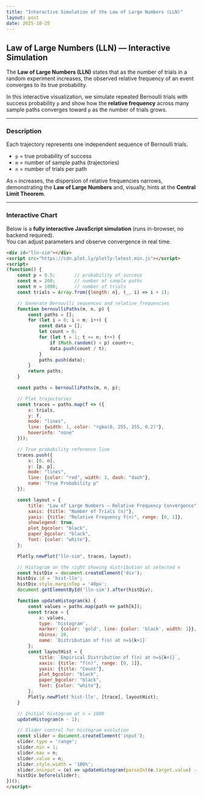 ```yaml
---
title: "Interactive Simulation of the Law of Large Numbers (LLN)"
layout: post
date: 2025-10-25
---
```


## Law of Large Numbers (LLN) — Interactive Simulation

The **Law of Large Numbers (LLN)** states that as the number of trials in a random experiment increases, the observed relative frequency of an event converges to its true probability.

In this interactive visualization, we simulate repeated Bernoulli trials with success probability `p` and show how the **relative frequency** across many sample paths converges toward `p` as the number of trials grows.

---

### Description

Each trajectory represents one independent sequence of Bernoulli trials.  
- `p` = true probability of success  
- `m` = number of sample paths (trajectories)  
- `n` = number of trials per path  

As `n` increases, the dispersion of relative frequencies narrows, demonstrating the **Law of Large Numbers** and, visually, hints at the **Central Limit Theorem**.

---

### Interactive Chart

Below is a **fully interactive JavaScript simulation** (runs in-browser, no backend required).  
You can adjust parameters and observe convergence in real time.

```html
<div id="lln-sim"></div>
<script src="https://cdn.plot.ly/plotly-latest.min.js"></script>
<script>
(function() {
    const p = 0.5;       // probability of success
    const m = 200;       // number of sample paths
    const n = 1000;      // number of trials
    const trials = Array.from({length: n}, (_, i) => i + 1);

    // Generate Bernoulli sequences and relative frequencies
    function bernoulliPaths(m, n, p) {
        const paths = [];
        for (let i = 0; i < m; i++) {
            const data = [];
            let count = 0;
            for (let t = 1; t <= n; t++) {
                if (Math.random() < p) count++;
                data.push(count / t);
            }
            paths.push(data);
        }
        return paths;
    }

    const paths = bernoulliPaths(m, n, p);

    // Plot trajectories
    const traces = paths.map(f => ({
        x: trials,
        y: f,
        mode: "lines",
        line: {width: 1, color: "rgba(0, 255, 255, 0.2)"},
        hoverinfo: "none"
    }));

    // True probability reference line
    traces.push({
        x: [0, n],
        y: [p, p],
        mode: "lines",
        line: {color: "red", width: 3, dash: "dash"},
        name: "True Probability p"
    });

    const layout = {
        title: "Law of Large Numbers — Relative Frequency Convergence",
        xaxis: {title: "Number of Trials (n)"},
        yaxis: {title: "Relative Frequency f(n)", range: [0, 1]},
        showlegend: true,
        plot_bgcolor: "black",
        paper_bgcolor: "black",
        font: {color: "white"},
    };

    Plotly.newPlot("lln-sim", traces, layout);

    // Histogram on the right showing distribution at selected n
    const histDiv = document.createElement('div');
    histDiv.id = 'hist-lln';
    histDiv.style.marginTop = '40px';
    document.getElementById('lln-sim').after(histDiv);

    function updateHistogram(k) {
        const values = paths.map(path => path[k]);
        const trace = {
            x: values,
            type: 'histogram',
            marker: {color: 'gold', line: {color: 'black', width: 1}},
            nbinsx: 20,
            name: `Distribution of f(n) at n=${k+1}`
        };
        const layoutHist = {
            title: `Empirical Distribution of f(n) at n=${k+1}`,
            xaxis: {title: "f(n)", range: [0, 1]},
            yaxis: {title: "Count"},
            plot_bgcolor: "black",
            paper_bgcolor: "black",
            font: {color: "white"},
        };
        Plotly.newPlot('hist-lln', [trace], layoutHist);
    }

    // Initial histogram at n = 1000
    updateHistogram(n - 1);

    // Slider control for histogram evolution
    const slider = document.createElement('input');
    slider.type = 'range';
    slider.min = 1;
    slider.max = n;
    slider.value = n;
    slider.style.width = '100%';
    slider.oninput = (e) => updateHistogram(parseInt(e.target.value) - 1);
    histDiv.before(slider);
})();
</script>
